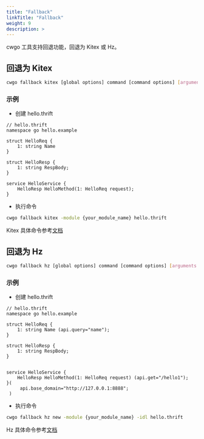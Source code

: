 ```yaml
---
title: "Fallback"
linkTitle: "Fallback"
weight: 9
description: >
---
```


cwgo 工具支持回退功能，回退为 Kitex 或 Hz。

## 回退为 Kitex

```sh
cwgo fallback kitex [global options] command [command options] [arguments...]
```

### 示例

- 创建 hello.thrift

```thrift
// hello.thrift
namespace go hello.example

struct HelloReq {
    1: string Name
}

struct HelloResp {
    1: string RespBody;
}

service HelloService {
    HelloResp HelloMethod(1: HelloReq request);
}
```

- 执行命令

```sh
cwgo fallback kitex -module {your_module_name} hello.thrift
```

Kitex 具体命令参考[文档](/zh/docs/kitex/tutorials/code-gen/code_generation/)

## 回退为 Hz

```sh
cwgo fallback hz [global options] command [command options] [arguments...]
```

### 示例

- 创建 hello.thrift

```thrift
// hello.thrift
namespace go hello.example

struct HelloReq {
    1: string Name (api.query="name");
}

struct HelloResp {
    1: string RespBody;
}


service HelloService {
    HelloResp HelloMethod(1: HelloReq request) (api.get="/hello1");
}(
     api.base_domain="http://127.0.0.1:8888";
 )
```

- 执行命令

```sh
cwgo fallback hz new -module {your_module_name} -idl hello.thrift
```

Hz 具体命令参考[文档](/zh/docs/hertz/tutorials/toolkit/command/)
